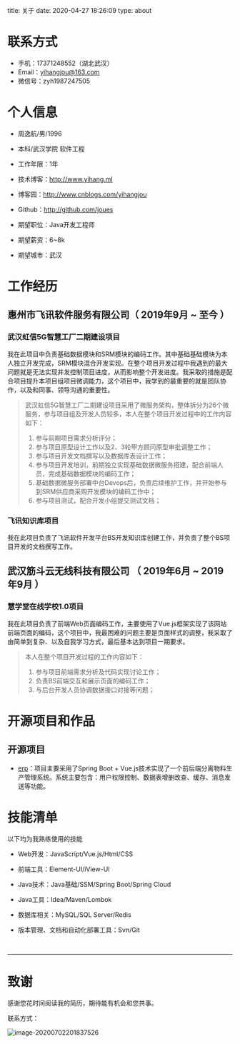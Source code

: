 title: 关于
date: 2020-04-27 18:26:09
type: about



# 联系方式

- 手机：17371248552（湖北武汉）
- Email：yihangjou@163.com 
- 微信号：zyh1987247505


# 个人信息

 - 周逸航/男/1996 
 - 本科/武汉学院 软件工程 
 - 工作年限：1年
 - 技术博客：http://www.yihang.ml 
 - 博客园：http://www.cnblogs.com/yihangjou
 - Github：http://github.com/joues

 - 期望职位：Java开发工程师
 - 期望薪资：6~8k
 - 期望城市：武汉


# 工作经历

## 惠州市飞讯软件服务有限公司（ 2019年9月 ~ 至今 ）

### 武汉虹信5G智慧工厂二期建设项目 
我在此项目中负责基础数据模块和SRM模块的编码工作。其中基础基础模块为本人独立开发完成，SRM模块混合开发实现。在整个项目开发过程中我遇到的最大问题就是无法实现并发控制项目进度，从而影响整个开发进度。我采取的措施是配合项目提升本项目组项目微调能力，这个项目中，我学到的最重要的就是团队协作，以及和同事、领导沟通的重要性。
> 武汉虹信5G智慧工厂二期建设项目采用了微服务架构，整体拆分为26个微服务，参与项目组及开发人员较多，本人在整个项目开发过程中的工作内容如下：
> 1. 参与前期项目需求分析评分；
> 2. 参与项目原型设计工作以及2、3轮甲方顾问原型审批调整工作；
> 3. 参与项目开发文档撰写以及数据库表设计工作；
> 4. 参与项目开发培训，前期独立实现基础数据微服务搭建，配合前端人员，完成基础数据模块的编码工作；
> 5. 基础数据微服务部署中台Devops后，负责后续维护工作，并开始参与到SRM供应商采购开发模块的编码工作中；
> 6. 参与项目测试，配合开发小组提交测试文档；

### 飞讯知识库项目 
我在此项目负责了飞讯软件开发平台BS开发知识库创建工作，并负责了整个BS项目开发的文档撰写工作。

## 武汉筋斗云无线科技有限公司 （ 2019年6月 ~ 2019年9月 ）

### 慧学堂在线学校1.0项目 
我在此项目负责了前端Web页面编码工作，主要使用了Vue.js框架实现了该网站前端页面的编码，这个项目中，我最困难的问题主要是页面样式的调整，我采取了由简单到复杂、以及自我学习方式，最后基本达到项目一期要求。

> 本人在整个项目开发过程的工作内容如下：
> 1. 参与项目前端需求分析及代码实现讨论工作；
> 2. 负责BS前端交互和展示页面的编码工作；
> 3. 与后台开发人员协调数据接口对接等问题；


# 开源项目和作品

## 开源项目

  - [erp](http://github.com/joues/erp)：项目主要采用了Spring Boot + Vue.js技术实现了一个前后端分离物料生产管理系统。系统主要包含：用户权限控制、数据表增删改查、缓存、消息发送等功能。

    
# 技能清单

以下均为我熟练使用的技能

- Web开发：JavaScript/Vue.js/Html/CSS
- 前端工具：Element-UI/iView-UI
- Java技术：Java基础/SSM/Spring Boot/Spring Cloud
- Java工具：Idea/Maven/Lombok
- 数据库相关：MySQL/SQL Server/Redis
- 版本管理、文档和自动化部署工具：Svn/Git

  ​    
---
# 致谢
感谢您花时间阅读我的简历，期待能有机会和您共事。
     

联系方式：

![image-20200702201837526](周逸航简历.assets/image-20200702201837526.png)